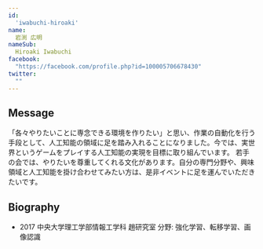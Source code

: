 ```yaml
---
id:
  'iwabuchi-hiroaki'
name:
  岩渕 広明
nameSub:
  Hiroaki Iwabuchi
facebook:
  "https://facebook.com/profile.php?id=100005706678430"
twitter:
  ""
---
```



## Message
「各々やりたいことに専念できる環境を作りたい」と思い、作業の自動化を行う手段として、人工知能の領域に足を踏み入れることになりました。今では、実世界というゲームをプレイする人工知能の実現を目標に取り組んでいます。
若手の会では、やりたいを尊重してくれる文化があります。自分の専門分野や、興味領域と人工知能を掛け合わせてみたい方は、是非イベントに足を運んでいただきたいです。

## Biography

- 2017 中央大学理工学部情報工学科 趙研究室
分野: 強化学習、転移学習、画像認識
